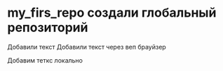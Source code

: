 ﻿# my_firs_repo создали глобальный репозиторий
Добавили текст 
 Добавили текст через веп брауйзер

 Добавим теткс локально
